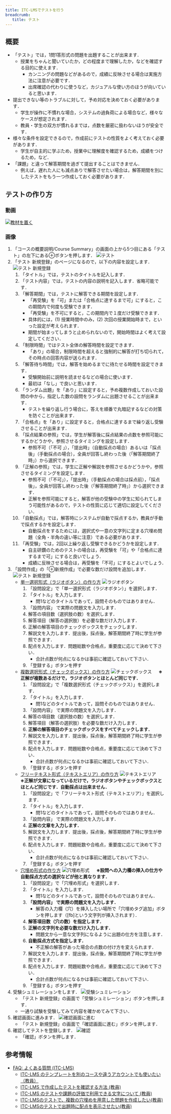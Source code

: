 ```yaml
---
title: ITC-LMSでテストを行う
breadcrumb:
   title: テスト
---
```


## 概要
* 「テスト」では，1問1答形式の問題を出題することが出来ます．
  * 授業をちゃんと聞いていたか，どの程度まで理解したか，などを確認する目的に使えます．
    * カンニングの問題などがあるので，成績に反映させる場合は実施方法に注意が必要です．
    * 出席確認の代わりに使うなど，カジュアルな使い方のほうが向いていると思います．
* 提出できない等のトラブルに対して，予め対応を決めておく必要があります．
  * 学生が操作に不慣れな場合，システムの過負荷による場合など，様々なケースが想定されます．
  * 教員・学生の双方が慣れるまでは，点数を厳密に扱わないほうが安全です．
* 様々な条件を設定できるので，作成前にテストの性質をよく考えておく必要があります．
  * 学生が自主的に学ぶため，授業中に理解度を確認するため，成績をつけるため，など．
* 「課題」と違って解答期間を過ぎて提出することはできません．
  * 例えば，遅れた人にも減点ありで解答させたい場合は，解答期間を別にしたテストをもう一つ作成しておく必要があります．



## テストの作り方

### 動画

[![教材を置く](https://img.youtube.com/vi/jJiEu22byGg/0.jpg)](https://www.youtube.com/watch?v=jJiEu22byGg)

### 画像

1. 「コースの概要説明/Course Summary」の画面の上から5つ目にある「テスト」の左下にある⊕ボタンを押します．
![テスト](quiz1.png)
1. 「テスト 新規登録」のページになるので，以下の内容を設定します．
![テスト 新規登録](quiz2.png)
   1. 「タイトル」では，テストのタイトルを記入します．
   1. 「テスト内容」では，テストの内容の説明を記入します．省略可能です．
   1. 「解答期間」では，テストに解答できる期間を設定します．
      - 「再受験」を「可」または「合格点に達するまで可」にすると，この期間内で何度も受験できます．
      - 「再受験」を不可にすると，この期間内で１度だけ受験できます．
      - 具体的には，(1) 授業時間中のみ，(2) 次回の授業開始時まで，といった設定が考えられます．
      - 期間が始まってしまうと止められないので，開始時間はよく考えて設定してください．
   1. 「制限時間」ではテスト全体の解答時間を設定できます．
      - 「あり」の場合，制限時間を超えると強制的に解答が打ち切られて，その時点の回答内容が送られます．
   1. 「解答待ち時間」では，解答を始めるまでに待たせる時間を設定できます．
      - 受験開始前に説明を読ませるなどの場合に使います．
      - 最初は「なし」で良いと思います．
   1. 「ランダム出題」を「あり」に設定すると，予め複数作成しておいた設問の中から，指定した数の設問をランダムに出題させることが出来ます．
      - テストを繰り返し行う場合に，答えを順番で丸暗記するなどの対策を防ぐことが出来ます．
   1. 「合格点」を「あり」に設定すると，合格点に達するまで繰り返し受験させることが出来ます．
   1. 「採点結果の参照」では，学生が解答後に採点結果の点数を参照可能にするかどうかや，参照させるタイミングを設定します．
      - 参照不可（「不可 」），「提出時」（自動採点の場合）あるいは「採点後」（手動採点の場合），全員が回答し終わった後（「解答期間終了時」）から選択できます．
   1. 「正解の参照」では，学生に正解や解説を参照させるかどうかや，参照させるタイミングを設定します．
      - 参照不可（「不可」），「提出時」（手動採点の場合は採点前），「採点後」，全員が回答し終わった後（「解答期間終了時」）から選択できます．
      - 正解を参照可能にすると，解答が他の受験中の学生に知られてしまう可能性があるので，テストの性質に応じて適切に設定してください．
   1. 「自動採点」では，解答時にシステムが自動で採点するか，教員が手動で採点するかを設定します．
       - 自動採点をするためには，選択式や一意の文字列に定まる穴埋め問題（全角・半角の違い等に注意）である必要があります．
   1. 「再受験」では，2回以上繰り返し受験できるかどうかを設定します．
       - 自主研鑽のためのテストの場合は，再受験を「可」や「合格点に達するまで可」にすると良いでしょう．
       - 成績に反映させる場合は，再受験を「不可」にするとよいでしょう．
1. 「設問作成」の「⊕新規作成」で必要な数だけ設問を追加します．
![テスト 新規登録](quiz3.png)
   - <u>単一選択形式（ラジオボタン）の作り方</u>
      ![ラジオボタン](quiz4.png)
      1. 「設問設定」で「単一選択形式（ラジオボタン）」を選択します．
      1. 「タイトル」を入力します．
      	 - 問1などのタイトルであって，設問そのものではありません．
      1. 「設問内容」 で実際の問題文を入力します．
      1. 解答の項目数（選択肢の数）を選択します．
      1. 解答項目（解答の選択肢）を必要な数だけ入力します．
      1. 正解の解答項目のチェックボックスをチェックします．
      1. 解説文を入力します．提出後，採点後，解答期間終了時に学生が参照できます．
      1. 配点を入力します．問題総数や合格点，重要度に応じて決めて下さい．
      	 - 合計点数が何点になるかは事前に確認しておいて下さい．
      1. 「登録する」ボタンを押す
   -  <u>複数選択形式（チェックボックス）の作り方</u>
      ![チェックボックス](quiz5.png)
      　 <b>※正解が複数あるだけで，ラジオボタンとほとんど同じです．</b>
      1. 「設問設定」で「複数選択形式（チェックボックス）」を選択します．
      1. 「タイトル」を入力します．
      	 - 問1などのタイトルであって，設問そのものではありません．
      1. 「設問内容」 で実際の問題文を入力します．
      1. 解答の項目数（選択肢の数）を選択します．
      1. 解答項目（解答の選択肢）を必要な数だけ入力します．
      1. <b>正解の解答項目のチェックボックスをすべてチェックします．</b>
      1. 解説文を入力します．提出後，採点後，解答期間終了時に学生が参照できます．
      1. 配点を入力します．問題総数や合格点，重要度に応じて決めて下さい．
      	 - 合計点数が何点になるかは事前に確認しておいて下さい．
      1. 「登録する」ボタンを押す
   -  <u>フリーテキスト形式（テキストエリア）の作り方</u>
      ![テキストエリア](quiz6.png)
   　 <b>※正解が文章になっているだけで，ラジオボタンやチェックボックスとほとんど同じです．自動採点は出来ません．</b>
      1. 「設問設定」で「フリーテキスト形式（テキストエリア）」を選択します．
      1. 「タイトル」を入力します．
      	 - 問1などのタイトルであって，設問そのものではありません．
      1. 「設問内容」 で実際の問題文を入力します．
      1. <b>正解の文章を入力します．</b>
      1. 解説文を入力します．提出後，採点後，解答期間終了時に学生が参照できます．
      1. 配点を入力します．問題総数や合格点，重要度に応じて決めて下さい．
      	 - 合計点数が何点になるかは事前に確認しておいて下さい．
      1. 「登録する」ボタンを押す
   - <u>穴埋め形式の作り方</u>
      ![穴埋め形式](quiz7.png)
   　 <b>※設問への入力欄の挿入の仕方や自動採点方式の選択などが他と異なります．</b>
      1. 「設問設定」で「穴埋め形式」を選択します．
      1. 「タイトル」を入力します．
      	 - 問1などのタイトルであって，設問そのものではありません．
      1. <b>「設問内容」 で実際の問題文を入力します．</b>
         - 解答の入力欄（穴）を挿入したい場所で「穴埋めタグ追加」ボタンを押します（[fb]という文字列が挿入されます）．
      1. <b>解答項目数（穴の数）を指定します．</b>
      1. <b>正解の文字列を必要な数だけ入力します．</b>
         - 問題文から一意な文字列になるように出題の仕方を注意します．
      1. <b>自動採点方式を指定します．</b>
         - 不正解の解答があった場合の点数の付け方を変えられます．
      1. 解説文を入力します．提出後，採点後，解答期間終了時に学生が参照できます．
      1. 配点を入力します．問題総数や合格点，重要度に応じて決めて下さい．
      	 - 合計点数が何点になるかは事前に確認しておいて下さい．
      1. 「登録する」ボタンを押す
1. 受験シュミレーションをします．
![受験シュミレーション](quiz8.png)
   - 「テスト 新規登録」の画面で「受験シュミレーション」ボタンを押します．
   - 一通り試験を受験してみて内容を確かめてみて下さい．
1. 確認画面に進みます．
![確認画面に進む](quiz9.png)
   - 「テスト 新規登録」の画面で「確認画面に進む」ボタンを押します．
1. 確認してテストを登録します．
![確認](quiz10.png)
   - 「確認」ボタンを押します．



## 参考情報

* <a href="https://www.ecc.u-tokyo.ac.jp/itc-lms/faq.html">FAQ: よくある質問 (ITC-LMS)</a>
  * <a href="https://www.ecc.u-tokyo.ac.jp/announcement/2015/04/08_2029.html">ITC-LMS のテンプレートを別のコースや違うアカウントでも使いたい （教員）</a>
  * <a href="https://www.ecc.u-tokyo.ac.jp/announcement/2014/04/10_1858.html">ITC-LMS で作成したテストを確認する方法 (教員)</a>
  * <a href="https://www.ecc.u-tokyo.ac.jp/announcement/2014/04/23_1889.html">ITC-LMS のテストや課題の評価で利用できる文字について (教員)</a>
  * <a href="https://www.ecc.u-tokyo.ac.jp/announcement/2014/04/23_1888.html">ITC-LMSのテストで、複数の穴埋めを用意した問題を作成したい(教員)</a>
  * <a href="https://www.ecc.u-tokyo.ac.jp/announcement/2014/04/23_1890.html">ITC-LMSのテストで出題時に配点を表示させたい(教員)</a>
